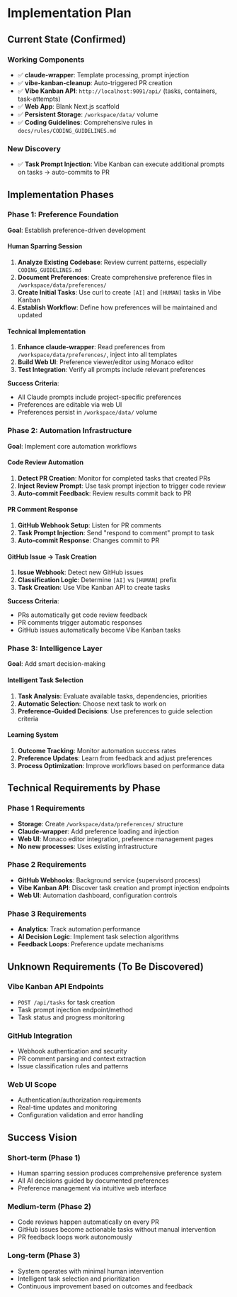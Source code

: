 # Implementation Plan

## Current State (Confirmed)

### Working Components
- ✅ **claude-wrapper**: Template processing, prompt injection
- ✅ **vibe-kanban-cleanup**: Auto-triggered PR creation  
- ✅ **Vibe Kanban API**: `http://localhost:9091/api/` (tasks, containers, task-attempts)
- ✅ **Web App**: Blank Next.js scaffold
- ✅ **Persistent Storage**: `/workspace/data/` volume
- ✅ **Coding Guidelines**: Comprehensive rules in `docs/rules/CODING_GUIDELINES.md`

### New Discovery
- ✅ **Task Prompt Injection**: Vibe Kanban can execute additional prompts on tasks → auto-commits to PR

## Implementation Phases

### Phase 1: Preference Foundation

**Goal**: Establish preference-driven development

#### Human Sparring Session
1. **Analyze Existing Codebase**: Review current patterns, especially `CODING_GUIDELINES.md`
2. **Document Preferences**: Create comprehensive preference files in `/workspace/data/preferences/`
3. **Create Initial Tasks**: Use curl to create `[AI]` and `[HUMAN]` tasks in Vibe Kanban
4. **Establish Workflow**: Define how preferences will be maintained and updated

#### Technical Implementation
1. **Enhance claude-wrapper**: Read preferences from `/workspace/data/preferences/`, inject into all templates
2. **Build Web UI**: Preference viewer/editor using Monaco editor
3. **Test Integration**: Verify all prompts include relevant preferences

**Success Criteria**:
- All Claude prompts include project-specific preferences
- Preferences are editable via web UI
- Preferences persist in `/workspace/data/` volume

### Phase 2: Automation Infrastructure

**Goal**: Implement core automation workflows

#### Code Review Automation
1. **Detect PR Creation**: Monitor for completed tasks that created PRs
2. **Inject Review Prompt**: Use task prompt injection to trigger code review
3. **Auto-commit Feedback**: Review results commit back to PR

#### PR Comment Response  
1. **GitHub Webhook Setup**: Listen for PR comments
2. **Task Prompt Injection**: Send "respond to comment" prompt to task
3. **Auto-commit Response**: Changes commit to PR

#### GitHub Issue → Task Creation
1. **Issue Webhook**: Detect new GitHub issues
2. **Classification Logic**: Determine `[AI]` vs `[HUMAN]` prefix
3. **Task Creation**: Use Vibe Kanban API to create tasks

**Success Criteria**:
- PRs automatically get code review feedback
- PR comments trigger automatic responses
- GitHub issues automatically become Vibe Kanban tasks

### Phase 3: Intelligence Layer

**Goal**: Add smart decision-making

#### Intelligent Task Selection
1. **Task Analysis**: Evaluate available tasks, dependencies, priorities
2. **Automatic Selection**: Choose next task to work on
3. **Preference-Guided Decisions**: Use preferences to guide selection criteria

#### Learning System
1. **Outcome Tracking**: Monitor automation success rates
2. **Preference Updates**: Learn from feedback and adjust preferences
3. **Process Optimization**: Improve workflows based on performance data

## Technical Requirements by Phase

### Phase 1 Requirements
- **Storage**: Create `/workspace/data/preferences/` structure
- **Claude-wrapper**: Add preference loading and injection
- **Web UI**: Monaco editor integration, preference management pages
- **No new processes**: Uses existing infrastructure

### Phase 2 Requirements  
- **GitHub Webhooks**: Background service (supervisord process)
- **Vibe Kanban API**: Discover task creation and prompt injection endpoints
- **Web UI**: Automation dashboard, configuration controls

### Phase 3 Requirements
- **Analytics**: Track automation performance
- **AI Decision Logic**: Implement task selection algorithms  
- **Feedback Loops**: Preference update mechanisms

## Unknown Requirements (To Be Discovered)

### Vibe Kanban API Endpoints
- `POST /api/tasks` for task creation
- Task prompt injection endpoint/method
- Task status and progress monitoring

### GitHub Integration
- Webhook authentication and security
- PR comment parsing and context extraction
- Issue classification rules and patterns

### Web UI Scope
- Authentication/authorization requirements
- Real-time updates and monitoring
- Configuration validation and error handling

## Success Vision

### Short-term (Phase 1)
- Human sparring session produces comprehensive preference system
- All AI decisions guided by documented preferences
- Preference management via intuitive web interface

### Medium-term (Phase 2)  
- Code reviews happen automatically on every PR
- GitHub issues become actionable tasks without manual intervention
- PR feedback loops work autonomously

### Long-term (Phase 3)
- System operates with minimal human intervention
- Intelligent task selection and prioritization
- Continuous improvement based on outcomes and feedback